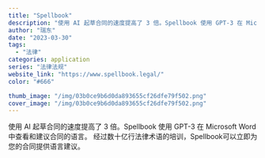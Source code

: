```yaml
---
title: "Spellbook"
description: "使用 AI 起草合同的速度提高了 3 倍。Spellbook 使用 GPT-3 在 Microsoft Word 中查看"
author: "瑞东"
date: "2023-03-30"
tags:
  - "法律"
categories: application
series: "法律法规"
website_link: "https://www.spellbook.legal/"
color: "#666"

thumb_image: "/img/03b0ce9b6d0da893655cf26dfe79f502.png"
cover_image: "/img/03b0ce9b6d0da893655cf26dfe79f502.png"
---
```


使用 AI 起草合同的速度提高了 3 倍。Spellbook 使用 GPT-3 在 Microsoft Word 中查看和建议合同的语言。 经过数十亿行法律术语的培训，Spellbook可以立即为您的合同提供语言建议。